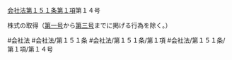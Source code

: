 [会社法第１５１条第１項](会社法＿＿＿＿第１５１条第１項)第１４号

株式の取得（[第一号](会社法＿＿＿＿第１５１条第１項第１号)から[第三号](会社法＿＿＿＿第１５１条第１項第３号)までに掲げる行為を除く。）


#会社法
#会社法/第１５１条
#会社法/第１５１条/第１項
#会社法/第１５１条/第１項/第１４号
